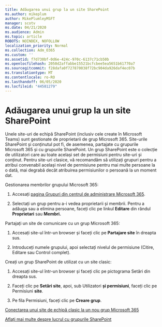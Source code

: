 ```yaml
---
title: Adăugarea unui grup la un site SharePoint
ms.author: mikeplum
author: MikePlumleyMSFT
manager: scotv
ms.date: 04/21/2020
ms.audience: Admin
ms.topic: article
ROBOTS: NOINDEX, NOFOLLOW
localization_priority: Normal
ms.collection: Adm_O365
ms.custom: ''
ms.assetid: f7d730bf-0d6e-424c-970c-6137c71cb50b
ms.openlocfilehash: 2050d2affabbe15521bcfcbee5ea5651b61770a7
ms.sourcegitcommit: f28dafa0f727870038f72bc904da926daf4ec07b
ms.translationtype: MT
ms.contentlocale: ro-RO
ms.lasthandoff: 06/05/2020
ms.locfileid: "44581279"
---
```

# <a name="add-a-group-to-a-sharepoint-site"></a>Adăugarea unui grup la un site SharePoint

Unele site-uri de echipă SharePoint (inclusiv cele create în Microsoft Teams) sunt gestionate de proprietarii de grup Microsoft 365. Site-urile SharePoint și conținutul pot fi, de asemenea, partajate cu grupurile Microsoft 365 și cu grupurile SharePoint. Un grup SharePoint este o colecție de utilizatori care au toate același set de permisiuni pentru site-uri și conținut. Pentru site-uri clasice, vă recomandăm să utilizați grupuri pentru a atribui convenabil același nivel de permisiune pentru mai multe persoane la o dată, mai degrabă decât atribuirea permisiunilor o persoană la un moment dat.
  
Gestionarea membrilor grupului Microsoft 365:
  
1. Accesați [pagina Grupuri din centrul de administrare Microsoft 365](https://portal.office.com/adminportal/home#/groups).
    
2. Selectați un grup pentru a-i vedea proprietarii și membrii. Pentru a adăuga sau a elimina persoane, faceți clic pe linkul **Editare** din rândul **Proprietari** sau **Membri.** 
    
Partajați un site de comunicare cu un grup Microsoft 365:
  
1. Accesați site-ul într-un browser și faceți clic pe **Partajare site** în dreapta sus. 
    
2. Introduceți numele grupului, apoi selectați nivelul de permisiune (Citire, Editare sau Control complet).
    
Creați un grup SharePoint de utilizat cu un site clasic:
  
1. Accesați site-ul într-un browser și faceți clic pe pictograma Setări din dreapta sus.
    
2. Faceți clic pe **Setări site**, apoi, sub Utilizatori **și permisiuni**, faceți clic pe Permisiuni **site**.
    
3. Pe fila Permisiuni, faceți clic pe **Creare grup**.
    
[Conectarea unui site de echipă clasic la un nou grup Microsoft 365](https://go.microsoft.com/fwlink/?linkid=2008654)
  
[Aflați mai multe despre lucrul cu grupurile SharePoint](https://go.microsoft.com/fwlink/?linkid=874658)
  

